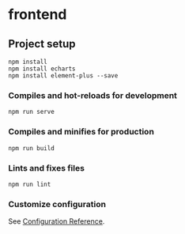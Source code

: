 # frontend

## Project setup
```
npm install
npm install echarts
npm install element-plus --save 
```

### Compiles and hot-reloads for development
```
npm run serve   
```

### Compiles and minifies for production
```
npm run build
```

### Lints and fixes files
```
npm run lint
```

### Customize configuration
See [Configuration Reference](https://cli.vuejs.org/config/).
